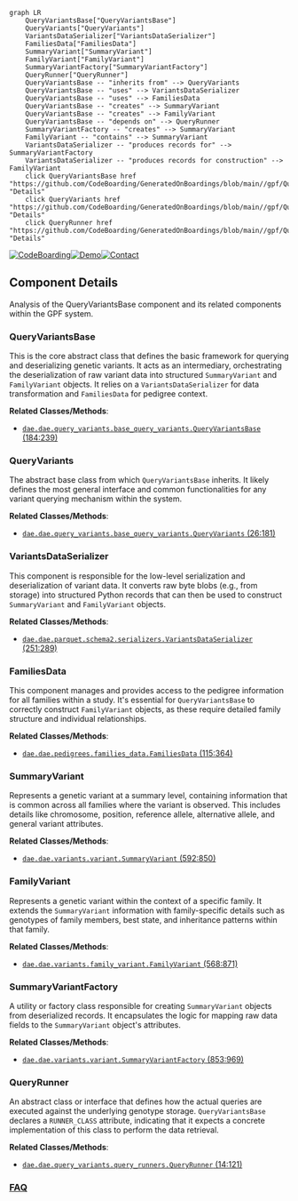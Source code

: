 ```mermaid
graph LR
    QueryVariantsBase["QueryVariantsBase"]
    QueryVariants["QueryVariants"]
    VariantsDataSerializer["VariantsDataSerializer"]
    FamiliesData["FamiliesData"]
    SummaryVariant["SummaryVariant"]
    FamilyVariant["FamilyVariant"]
    SummaryVariantFactory["SummaryVariantFactory"]
    QueryRunner["QueryRunner"]
    QueryVariantsBase -- "inherits from" --> QueryVariants
    QueryVariantsBase -- "uses" --> VariantsDataSerializer
    QueryVariantsBase -- "uses" --> FamiliesData
    QueryVariantsBase -- "creates" --> SummaryVariant
    QueryVariantsBase -- "creates" --> FamilyVariant
    QueryVariantsBase -- "depends on" --> QueryRunner
    SummaryVariantFactory -- "creates" --> SummaryVariant
    FamilyVariant -- "contains" --> SummaryVariant
    VariantsDataSerializer -- "produces records for" --> SummaryVariantFactory
    VariantsDataSerializer -- "produces records for construction" --> FamilyVariant
    click QueryVariantsBase href "https://github.com/CodeBoarding/GeneratedOnBoardings/blob/main//gpf/QueryVariantsBase.md" "Details"
    click QueryVariants href "https://github.com/CodeBoarding/GeneratedOnBoardings/blob/main//gpf/QueryVariants.md" "Details"
    click QueryRunner href "https://github.com/CodeBoarding/GeneratedOnBoardings/blob/main//gpf/QueryRunner.md" "Details"
```
[![CodeBoarding](https://img.shields.io/badge/Generated%20by-CodeBoarding-9cf?style=flat-square)](https://github.com/CodeBoarding/GeneratedOnBoardings)[![Demo](https://img.shields.io/badge/Try%20our-Demo-blue?style=flat-square)](https://www.codeboarding.org/demo)[![Contact](https://img.shields.io/badge/Contact%20us%20-%20contact@codeboarding.org-lightgrey?style=flat-square)](mailto:contact@codeboarding.org)

## Component Details

Analysis of the QueryVariantsBase component and its related components within the GPF system.

### QueryVariantsBase
This is the core abstract class that defines the basic framework for querying and deserializing genetic variants. It acts as an intermediary, orchestrating the deserialization of raw variant data into structured `SummaryVariant` and `FamilyVariant` objects. It relies on a `VariantsDataSerializer` for data transformation and `FamiliesData` for pedigree context.


**Related Classes/Methods**:

- <a href="https://github.com/iossifovlab/gpf/blob/master/dae/dae/query_variants/base_query_variants.py#L184-L239" target="_blank" rel="noopener noreferrer">`dae.dae.query_variants.base_query_variants.QueryVariantsBase` (184:239)</a>


### QueryVariants
The abstract base class from which `QueryVariantsBase` inherits. It likely defines the most general interface and common functionalities for any variant querying mechanism within the system.


**Related Classes/Methods**:

- <a href="https://github.com/iossifovlab/gpf/blob/master/dae/dae/query_variants/base_query_variants.py#L26-L181" target="_blank" rel="noopener noreferrer">`dae.dae.query_variants.base_query_variants.QueryVariants` (26:181)</a>


### VariantsDataSerializer
This component is responsible for the low-level serialization and deserialization of variant data. It converts raw byte blobs (e.g., from storage) into structured Python records that can then be used to construct `SummaryVariant` and `FamilyVariant` objects.


**Related Classes/Methods**:

- <a href="https://github.com/iossifovlab/gpf/blob/master/dae/dae/parquet/schema2/serializers.py#L251-L289" target="_blank" rel="noopener noreferrer">`dae.dae.parquet.schema2.serializers.VariantsDataSerializer` (251:289)</a>


### FamiliesData
This component manages and provides access to the pedigree information for all families within a study. It's essential for `QueryVariantsBase` to correctly construct `FamilyVariant` objects, as these require detailed family structure and individual relationships.


**Related Classes/Methods**:

- <a href="https://github.com/iossifovlab/gpf/blob/master/dae/dae/pedigrees/families_data.py#L115-L364" target="_blank" rel="noopener noreferrer">`dae.dae.pedigrees.families_data.FamiliesData` (115:364)</a>


### SummaryVariant
Represents a genetic variant at a summary level, containing information that is common across all families where the variant is observed. This includes details like chromosome, position, reference allele, alternative allele, and general variant attributes.


**Related Classes/Methods**:

- <a href="https://github.com/iossifovlab/gpf/blob/master/dae/dae/variants/variant.py#L592-L850" target="_blank" rel="noopener noreferrer">`dae.dae.variants.variant.SummaryVariant` (592:850)</a>


### FamilyVariant
Represents a genetic variant within the context of a specific family. It extends the `SummaryVariant` information with family-specific details such as genotypes of family members, best state, and inheritance patterns within that family.


**Related Classes/Methods**:

- <a href="https://github.com/iossifovlab/gpf/blob/master/dae/dae/variants/family_variant.py#L568-L871" target="_blank" rel="noopener noreferrer">`dae.dae.variants.family_variant.FamilyVariant` (568:871)</a>


### SummaryVariantFactory
A utility or factory class responsible for creating `SummaryVariant` objects from deserialized records. It encapsulates the logic for mapping raw data fields to the `SummaryVariant` object's attributes.


**Related Classes/Methods**:

- <a href="https://github.com/iossifovlab/gpf/blob/master/dae/dae/variants/variant.py#L853-L969" target="_blank" rel="noopener noreferrer">`dae.dae.variants.variant.SummaryVariantFactory` (853:969)</a>


### QueryRunner
An abstract class or interface that defines how the actual queries are executed against the underlying genotype storage. `QueryVariantsBase` declares a `RUNNER_CLASS` attribute, indicating that it expects a concrete implementation of this class to perform the data retrieval.


**Related Classes/Methods**:

- <a href="https://github.com/iossifovlab/gpf/blob/master/dae/dae/query_variants/query_runners.py#L14-L121" target="_blank" rel="noopener noreferrer">`dae.dae.query_variants.query_runners.QueryRunner` (14:121)</a>




### [FAQ](https://github.com/CodeBoarding/GeneratedOnBoardings/tree/main?tab=readme-ov-file#faq)